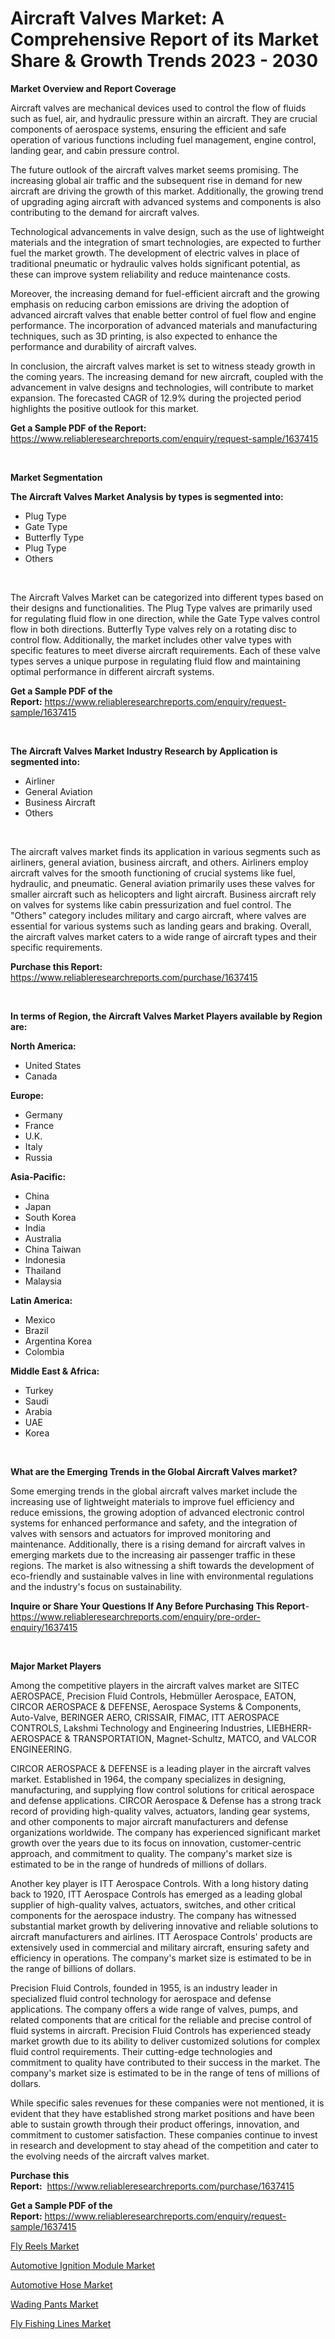<p><h1>Aircraft Valves Market: A Comprehensive Report of its Market Share & Growth Trends 2023 - 2030</h1></p><p><strong>Market Overview and Report Coverage</strong></p>
<p><p>Aircraft valves are mechanical devices used to control the flow of fluids such as fuel, air, and hydraulic pressure within an aircraft. They are crucial components of aerospace systems, ensuring the efficient and safe operation of various functions including fuel management, engine control, landing gear, and cabin pressure control.</p><p>The future outlook of the aircraft valves market seems promising. The increasing global air traffic and the subsequent rise in demand for new aircraft are driving the growth of this market. Additionally, the growing trend of upgrading aging aircraft with advanced systems and components is also contributing to the demand for aircraft valves.</p><p>Technological advancements in valve design, such as the use of lightweight materials and the integration of smart technologies, are expected to further fuel the market growth. The development of electric valves in place of traditional pneumatic or hydraulic valves holds significant potential, as these can improve system reliability and reduce maintenance costs.</p><p>Moreover, the increasing demand for fuel-efficient aircraft and the growing emphasis on reducing carbon emissions are driving the adoption of advanced aircraft valves that enable better control of fuel flow and engine performance. The incorporation of advanced materials and manufacturing techniques, such as 3D printing, is also expected to enhance the performance and durability of aircraft valves.</p><p>In conclusion, the aircraft valves market is set to witness steady growth in the coming years. The increasing demand for new aircraft, coupled with the advancement in valve designs and technologies, will contribute to market expansion. The forecasted CAGR of 12.9% during the projected period highlights the positive outlook for this market.</p></p>
<p><strong>Get a Sample PDF of the Report:</strong> <a href="https://www.reliableresearchreports.com/enquiry/request-sample/1637415">https://www.reliableresearchreports.com/enquiry/request-sample/1637415</a></p>
<p>&nbsp;</p>
<p><strong>Market Segmentation</strong></p>
<p><strong>The Aircraft Valves Market Analysis by types is segmented into:</strong></p>
<p><ul><li>Plug Type</li><li>Gate Type</li><li>Butterfly Type</li><li>Plug Type</li><li>Others</li></ul></p>
<p>&nbsp;</p>
<p><p>The Aircraft Valves Market can be categorized into different types based on their designs and functionalities. The Plug Type valves are primarily used for regulating fluid flow in one direction, while the Gate Type valves control flow in both directions. Butterfly Type valves rely on a rotating disc to control flow. Additionally, the market includes other valve types with specific features to meet diverse aircraft requirements. Each of these valve types serves a unique purpose in regulating fluid flow and maintaining optimal performance in different aircraft systems.</p></p>
<p><strong>Get a Sample PDF of the Report:</strong>&nbsp;<a href="https://www.reliableresearchreports.com/enquiry/request-sample/1637415">https://www.reliableresearchreports.com/enquiry/request-sample/1637415</a></p>
<p>&nbsp;</p>
<p><strong>The Aircraft Valves Market Industry Research by Application is segmented into:</strong></p>
<p><ul><li>Airliner</li><li>General Aviation</li><li>Business Aircraft</li><li>Others</li></ul></p>
<p>&nbsp;</p>
<p><p>The aircraft valves market finds its application in various segments such as airliners, general aviation, business aircraft, and others. Airliners employ aircraft valves for the smooth functioning of crucial systems like fuel, hydraulic, and pneumatic. General aviation primarily uses these valves for smaller aircraft such as helicopters and light aircraft. Business aircraft rely on valves for systems like cabin pressurization and fuel control. The "Others" category includes military and cargo aircraft, where valves are essential for various systems such as landing gears and braking. Overall, the aircraft valves market caters to a wide range of aircraft types and their specific requirements.</p></p>
<p><strong>Purchase this Report:</strong>&nbsp; <a href="https://www.reliableresearchreports.com/purchase/1637415">https://www.reliableresearchreports.com/purchase/1637415</a></p>
<p>&nbsp;</p>
<p><strong>In terms of Region, the Aircraft Valves Market Players available by Region are:</strong></p>
<p>
    <p> <strong> North America: </strong>
        <ul>
            <li>United States</li>
            <li>Canada</li>
        </ul>
        </p> 
    <p> <strong> Europe: </strong>
        <ul>
            <li>Germany</li>
            <li>France</li>
            <li>U.K.</li>
            <li>Italy</li>
            <li>Russia</li>
        </ul>
        </p> 
    <p> <strong> Asia-Pacific: </strong>
        <ul>
            <li>China</li>
            <li>Japan</li>
            <li>South Korea</li>
            <li>India</li>
            <li>Australia</li>
            <li>China Taiwan</li>
            <li>Indonesia</li>
            <li>Thailand</li>
            <li>Malaysia</li>
        </ul>
        </p> 
    <p> <strong> Latin America: </strong>
        <ul>
            <li>Mexico</li>
            <li>Brazil</li>
            <li>Argentina Korea</li>
            <li>Colombia</li>
        </ul>
        </p> 
    <p> <strong> Middle East & Africa: </strong>
        <ul>
            <li>Turkey</li>
            <li>Saudi</li>
            <li>Arabia</li>
            <li>UAE</li>
            <li>Korea</li>
        </ul>
    </p>
    </p>
<p>&nbsp;</p>
<p><strong>What are the Emerging Trends in the Global Aircraft Valves market?</strong></p>
<p><p>Some emerging trends in the global aircraft valves market include the increasing use of lightweight materials to improve fuel efficiency and reduce emissions, the growing adoption of advanced electronic control systems for enhanced performance and safety, and the integration of valves with sensors and actuators for improved monitoring and maintenance. Additionally, there is a rising demand for aircraft valves in emerging markets due to the increasing air passenger traffic in these regions. The market is also witnessing a shift towards the development of eco-friendly and sustainable valves in line with environmental regulations and the industry's focus on sustainability.</p></p>
<p><strong>Inquire or Share Your Questions If Any Before Purchasing This Report</strong>- <a href="https://www.reliableresearchreports.com/enquiry/pre-order-enquiry/1637415">https://www.reliableresearchreports.com/enquiry/pre-order-enquiry/1637415</a></p>
<p>&nbsp;</p>
<p><strong>Major Market Players</strong></p>
<p><p>Among the competitive players in the aircraft valves market are SITEC AEROSPACE, Precision Fluid Controls, Hebmüller Aerospace, EATON, CIRCOR AEROSPACE & DEFENSE, Aerospace Systems & Components, Auto-Valve, BERINGER AERO, CRISSAIR, FIMAC, ITT AEROSPACE CONTROLS, Lakshmi Technology and Engineering Industries, LIEBHERR-AEROSPACE & TRANSPORTATION, Magnet-Schultz, MATCO, and VALCOR ENGINEERING. </p><p>CIRCOR AEROSPACE & DEFENSE is a leading player in the aircraft valves market. Established in 1964, the company specializes in designing, manufacturing, and supplying flow control solutions for critical aerospace and defense applications. CIRCOR Aerospace & Defense has a strong track record of providing high-quality valves, actuators, landing gear systems, and other components to major aircraft manufacturers and defense organizations worldwide. The company has experienced significant market growth over the years due to its focus on innovation, customer-centric approach, and commitment to quality. The company's market size is estimated to be in the range of hundreds of millions of dollars.</p><p>Another key player is ITT Aerospace Controls. With a long history dating back to 1920, ITT Aerospace Controls has emerged as a leading global supplier of high-quality valves, actuators, switches, and other critical components for the aerospace industry. The company has witnessed substantial market growth by delivering innovative and reliable solutions to aircraft manufacturers and airlines. ITT Aerospace Controls' products are extensively used in commercial and military aircraft, ensuring safety and efficiency in operations. The company's market size is estimated to be in the range of billions of dollars.</p><p>Precision Fluid Controls, founded in 1955, is an industry leader in specialized fluid control technology for aerospace and defense applications. The company offers a wide range of valves, pumps, and related components that are critical for the reliable and precise control of fluid systems in aircraft. Precision Fluid Controls has experienced steady market growth due to its ability to deliver customized solutions for complex fluid control requirements. Their cutting-edge technologies and commitment to quality have contributed to their success in the market. The company's market size is estimated to be in the range of tens of millions of dollars.</p><p>While specific sales revenues for these companies were not mentioned, it is evident that they have established strong market positions and have been able to sustain growth through their product offerings, innovation, and commitment to customer satisfaction. These companies continue to invest in research and development to stay ahead of the competition and cater to the evolving needs of the aircraft valves market.</p></p>
<p><strong>Purchase this Report:</strong>&nbsp;&nbsp;<a href="https://www.reliableresearchreports.com/purchase/1637415">https://www.reliableresearchreports.com/purchase/1637415</a></p>
<p></p>
<p><strong>Get a Sample PDF of the Report:</strong>&nbsp;<a href="https://www.reliableresearchreports.com/enquiry/request-sample/1637415">https://www.reliableresearchreports.com/enquiry/request-sample/1637415</a></p>
<p><p><a href="https://medium.com/@robinsinghrp23/fly-reels-market-trends-forecast-and-competitive-analysis-to-2030-c4e4570e6b01">Fly Reels Market</a></p><p><a href="https://github.com/merzlyukov93/Market-Research-Report-List-1/blob/main/automotive-ignition-module-market.md">Automotive Ignition Module Market</a></p><p><a href="https://github.com/melchekhinf/Market-Research-Report-List-1/blob/main/automotive-hose-market.md">Automotive Hose Market</a></p><p><a href="https://medium.com/@abhishekreliable23/wading-pants-market-insight-market-trends-growth-forecasted-from-2023-to-2030-8830e220d11e">Wading Pants Market</a></p><p><a href="https://medium.com/@sureshrainarp23/fly-fishing-lines-market-competitive-analysis-market-trends-and-forecast-to-2030-ade43fa0bdb3">Fly Fishing Lines Market</a></p></p>